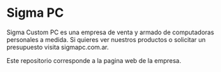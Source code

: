# Sigma PC
Sigma Custom PC es una empresa de venta y armado de computadoras personales a medida. Si quieres ver nuestros productos o solicitar un presupuesto visita sigmapc.com.ar.

Este repositorio corresponde a la pagina web de la empresa.
